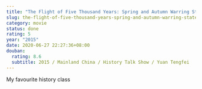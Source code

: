 ```yaml
---
title: "The Flight of Five Thousand Years: Spring and Autumn Warring States"
slug: the-flight-of-five-thousand-years-spring-and-autumn-warring-states
category: movie
status: done
rating: 5
year: "2015"
date: 2020-06-27 22:27:36+08:00
douban:
  rating: 8.6
  subtitle: 2015 / Mainland China / History Talk Show / Yuan Tengfei
---
```


My favourite history class
